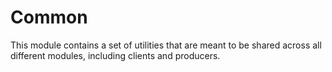# Common

This module contains a set of utilities that are meant to be shared across all different modules, including clients 
and producers.

